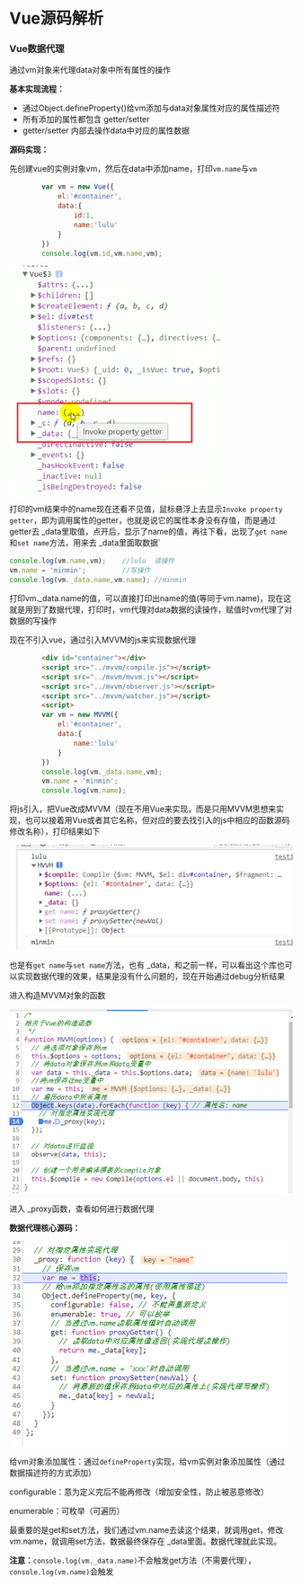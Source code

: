 # Vue源码解析

### Vue数据代理

通过vm对象来代理data对象中所有属性的操作

**基本实现流程：**

- 通过Object.defineProperty()给vm添加与data对象属性对应的属性描述符
- 所有添加的属性都包含 getter/setter
- getter/setter 内部去操作data中对应的属性数据

**源码实现：**

先创建vue的实例对象vm，然后在data中添加name，打印`vm.name`与`vm`

```js
		var vm = new Vue({
			el:'#container',
			data:{
				id:1,
				name:'lulu'
			}
		})
		console.log(vm.id,vm.name,vm);
```

![1](img/1.png)

打印的vm结果中的name现在还看不见值，鼠标悬浮上去显示`Invoke property getter`，即为调用属性的getter，也就是说它的属性本身没有存值，而是通过getter去 _data里取值，点开后，显示了name的值，再往下看，出现了`get name`和`set name`方法，用来去 _data里面取数据`

```js
console.log(vm.name,vm);	//lulu	读操作
vm.name = 'minmin';		    //写操作
console.log(vm._data.name,vm.name);	//minmin
```

打印vm._data.name的值，可以直接打印出name的值(等同于vm.name)，现在这就是用到了数据代理，打印时，vm代理对data数据的读操作，赋值时vm代理了对数据的写操作

现在不引入vue，通过引入MVVM的js来实现数据代理

```html
		<div id="container"></div>
		<script src="../mvvm/compile.js"></script>
		<script src="../mvvm/mvvm.js"></script>
		<script src="../mvvm/observer.js"></script>
		<script src="../mvvm/watcher.js"></script>
		<script>
		var vm = new MVVM({
			el:'#container',
			data:{
				name:'lulu'
			}
		})
		console.log(vm._data.name,vm);
		vm.name = 'minmin';
		console.log(vm.name);
```

将js引入，把Vue改成MVVM（现在不用Vue来实现，而是只用MVVM思想来实现，也可以接着用Vue或者其它名称，但对应的要去找引入的js中相应的函数源码修改名称），打印结果如下

![2](img/2.png)

也是有`get name`与`set name`方法，也有 _data，和之前一样，可以看出这个库也可以实现数据代理的效果，结果是没有什么问题的，现在开始通过debug分析结果

进入构造MVVM对象的函数

![4](img/4.png)

进入 _proxy函数，查看如何进行数据代理

**数据代理核心源码：**

![3](img/3.png)

给vm对象添加属性：通过`defineProperty`实现，给vm实例对象添加属性（通过数据描述符的方式添加）

configurable：意为定义完后不能再修改（增加安全性，防止被恶意修改）

enumerable：可枚举（可遍历）

最重要的是get和set方法，我们通过vm.name去读这个结果，就调用get，修改vm.name，就调用set方法，数据最终保存在 _data里面。数据代理就此实现。

**注意：**`console.log(vm._data.name)`不会触发get方法（不需要代理），`console.log(vm.name)`会触发



